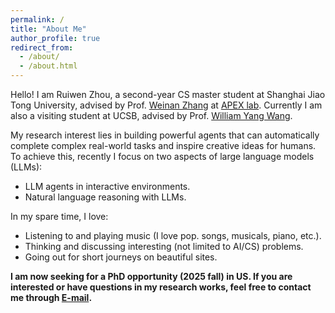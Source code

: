 ```yaml
---
permalink: /
title: "About Me"
author_profile: true
redirect_from: 
  - /about/
  - /about.html
---
```


Hello! I am Ruiwen Zhou, a second-year CS master student at Shanghai Jiao Tong University, advised by Prof. [Weinan Zhang](https://wnzhang.net) at [APEX lab](http://apex.sjtu.edu.cn). Currently I am also a visiting student at UCSB, advised by Prof. [William Yang Wang](https://sites.cs.ucsb.edu/~william/).

My research interest lies in building powerful agents that can automatically complete complex real-world tasks and inspire creative ideas for humans. To achieve this, recently I focus on two aspects of large language models (LLMs):
* LLM agents in interactive environments.
* Natural language reasoning with LLMs.

In my spare time, I love:
* Listening to and playing music (I love pop. songs, musicals, piano, etc.).
* Thinking and discussing interesting (not limited to AI/CS) problems.
* Going out for short journeys on beautiful sites.

**I am now seeking for a PhD opportunity (2025 fall) in US. If you are interested or have questions in my research works, feel free to contact me through [E-mail](mailto:skyriver@sjtu.edu.cn).**
